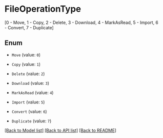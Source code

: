 # FileOperationType

[0 - Move, 1 - Copy, 2 - Delete, 3 - Download, 4 - MarkAsRead, 5 - Import, 6 - Convert, 7 - Duplicate]

## Enum

* `Move` (value: `0`)

* `Copy` (value: `1`)

* `Delete` (value: `2`)

* `Download` (value: `3`)

* `MarkAsRead` (value: `4`)

* `Import` (value: `5`)

* `Convert` (value: `6`)

* `Duplicate` (value: `7`)

[[Back to Model list]](../README.md#documentation-for-models) [[Back to API list]](../README.md#documentation-for-api-endpoints) [[Back to README]](../README.md)
